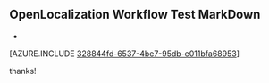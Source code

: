 ## OpenLocalization Workflow Test MarkDown
* 

[AZURE.INCLUDE [328844fd-6537-4be7-95db-e011bfa68953](calleeMd1.md)]

 
thanks!